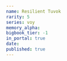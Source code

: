 ```yaml
---
name: Resilient Tuvok
rarity: 5
series: voy
memory_alpha:
bigbook_tier: -1
in_portal: true
date:
published: true
---
```



